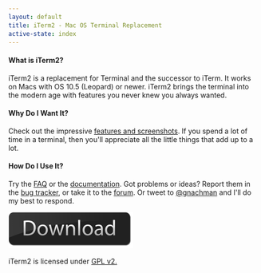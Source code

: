 ```yaml
---
layout: default
title: iTerm2 - Mac OS Terminal Replacement
active-state: index
---
```


#### What is iTerm2?
iTerm2 is a replacement for Terminal and the successor to iTerm. It works on Macs with OS 10.5 (Leopard) or newer. iTerm2 brings the terminal into the modern age with features you never knew you always wanted.

#### Why Do I Want It?
Check out the impressive <a href="features.html">features and screenshots</a>. If you spend a lot of time in a terminal, then you'll appreciate all the little things that add up to a lot.

#### How Do I Use It?
Try the <a href="faq.html">FAQ</a> or the <a href="documentation.html">documentation</a>. Got problems or ideas? Report them in the <a href="http://code.google.com/p/iterm2/issues/entry">bug tracker</a>, or take it to the <a href="http://groups.google.com/group/iterm2-discuss">forum</a>. Or tweet to <a href="http://twitter.com/?status=@gnachman">@gnachman</a> and I'll do my best to respond.

<div class="text-center">
        <a href="/downloads/stable/iTerm2_v2_0.zip"><img src="img/download-button.png"></a>
</div>

iTerm2 is licensed under <a href="license.txt">GPL v2.</a>

